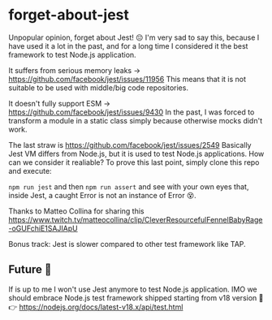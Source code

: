 # forget-about-jest

Unpopular opinion, forget about Jest! 😔
I'm very sad to say this, because I have used it a lot in the past, and for a long time I considered it the best framework to test Node.js application.

It suffers from serious memory leaks -> https://github.com/facebook/jest/issues/11956
This means that it is not suitable to be used with middle/big code repositories.

It doesn't fully support ESM -> https://github.com/facebook/jest/issues/9430
In the past, I was forced to transform a module in a static class simply because otherwise mocks didn't work.

The last straw is https://github.com/facebook/jest/issues/2549
Basically Jest VM differs from Node.js, but it is used to test Node.js applications. How can we consider it realiable?
To prove this last point, simply clone this repo and execute:

`npm run jest`
and then
`npm run assert` and see with your own eyes that, inside Jest, a caught Error is not an instance of Error 😵.

Thanks to Matteo Collina for sharing this https://www.twitch.tv/matteocollina/clip/CleverResourcefulFennelBabyRage-oGUFchiE1SAJIApU

Bonus track: Jest is slower compared to other test framework like TAP.

## Future 🤔

If is up to me I won't use Jest anymore to test Node.js application. IMO we should embrace Node.js test framework shipped starting from v18 version 🚀
👉 https://nodejs.org/docs/latest-v18.x/api/test.html